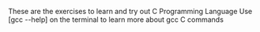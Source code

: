 These are the exercises to learn and try out C Programming Language
Use [gcc --help] on the terminal to learn more about gcc C commands
